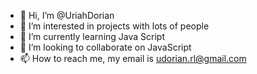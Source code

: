 - 👋 Hi, I’m @UriahDorian
- 👀 I’m interested in projects with lots of people
- 🌱 I’m currently learning Java Script
- 💞️ I’m looking to collaborate on JavaScript
- 📫 How to reach me, my email is udorian.rl@gmail.com 

<!---
UriahDorian/UriahDorian is a ✨ special ✨ repository because its `README.md` (this file) appears on your GitHub profile.
You can click the Preview link to take a look at your changes.
--->
